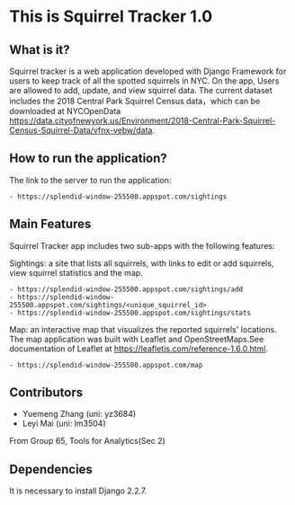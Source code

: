 This is Squirrel Tracker 1.0
====================================


What is it?
-------------------
Squirrel tracker is a web application developed with Django Framework for users to keep track of all the spotted squirrels in NYC. On the app, Users are allowed to add, update, and view squirrel data. The current dataset includes the 2018 Central Park Squirrel Census data，which can be downloaded at NYCOpenData https://data.cityofnewyork.us/Environment/2018-Central-Park-Squirrel-Census-Squirrel-Data/vfnx-vebw/data.


How to run the application?
-----------------------------

The link to the server to run the application:

    - https://splendid-window-255500.appspot.com/sightings


Main Features
-------------------
Squirrel Tracker app includes two sub-apps with the following features:

Sightings: a site that lists all squirrels, with links to edit or add squirrels, view squirrel statistics and the map.

    - https://splendid-window-255500.appspot.com/sightings/add
    - https://splendid-window-255500.appspot.com/sightings/<unique_squirrel_id>
    - https://splendid-window-255500.appspot.com/sightings/stats
    
Map: an interactive map that visualizes the reported squirrels' locations. The map application was built with Leaflet and OpenStreetMaps.See documentation of Leaflet at https://leafletjs.com/reference-1.6.0.html.
    
    - https://splendid-window-255500.appspot.com/map


Contributors
-----------------------
- Yuemeng Zhang (uni: yz3684)
- Leyi Mai (uni: lm3504)

From Group 65, Tools for Analytics(Sec 2)


Dependencies
------------
It is necessary to install Django 2.2.7.

